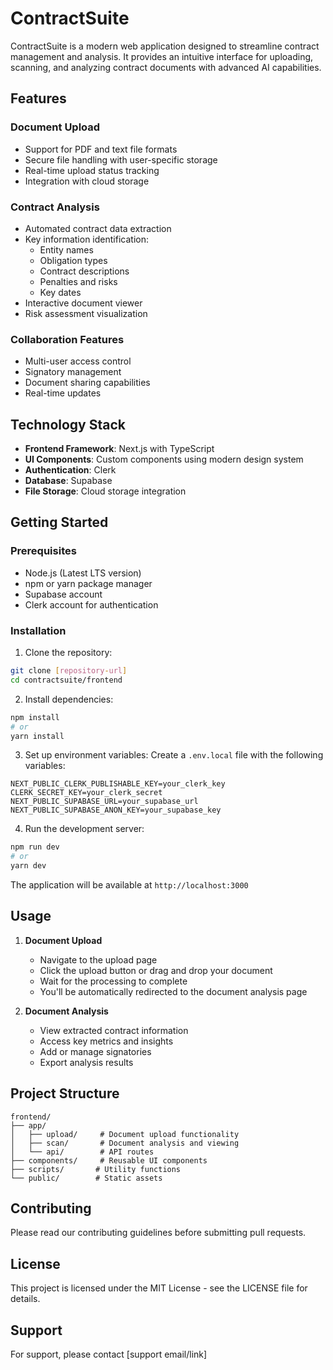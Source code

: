 # ContractSuite

ContractSuite is a modern web application designed to streamline contract management and analysis. It provides an intuitive interface for uploading, scanning, and analyzing contract documents with advanced AI capabilities.

## Features

### Document Upload
- Support for PDF and text file formats
- Secure file handling with user-specific storage
- Real-time upload status tracking
- Integration with cloud storage

### Contract Analysis
- Automated contract data extraction
- Key information identification:
  - Entity names
  - Obligation types
  - Contract descriptions
  - Penalties and risks
  - Key dates
- Interactive document viewer
- Risk assessment visualization

### Collaboration Features
- Multi-user access control
- Signatory management
- Document sharing capabilities
- Real-time updates

## Technology Stack

- **Frontend Framework**: Next.js with TypeScript
- **UI Components**: Custom components using modern design system
- **Authentication**: Clerk
- **Database**: Supabase
- **File Storage**: Cloud storage integration

## Getting Started

### Prerequisites

- Node.js (Latest LTS version)
- npm or yarn package manager
- Supabase account
- Clerk account for authentication

### Installation

1. Clone the repository:
```bash
git clone [repository-url]
cd contractsuite/frontend
```

2. Install dependencies:
```bash
npm install
# or
yarn install
```

3. Set up environment variables:
Create a `.env.local` file with the following variables:
```env
NEXT_PUBLIC_CLERK_PUBLISHABLE_KEY=your_clerk_key
CLERK_SECRET_KEY=your_clerk_secret
NEXT_PUBLIC_SUPABASE_URL=your_supabase_url
NEXT_PUBLIC_SUPABASE_ANON_KEY=your_supabase_key
```

4. Run the development server:
```bash
npm run dev
# or
yarn dev
```

The application will be available at `http://localhost:3000`

## Usage

1. **Document Upload**
   - Navigate to the upload page
   - Click the upload button or drag and drop your document
   - Wait for the processing to complete
   - You'll be automatically redirected to the document analysis page

2. **Document Analysis**
   - View extracted contract information
   - Access key metrics and insights
   - Add or manage signatories
   - Export analysis results

## Project Structure

```
frontend/
├── app/
│   ├── upload/     # Document upload functionality
│   ├── scan/       # Document analysis and viewing
│   └── api/        # API routes
├── components/     # Reusable UI components
├── scripts/       # Utility functions
└── public/        # Static assets
```

## Contributing

Please read our contributing guidelines before submitting pull requests.

## License

This project is licensed under the MIT License - see the LICENSE file for details.

## Support

For support, please contact [support email/link]
